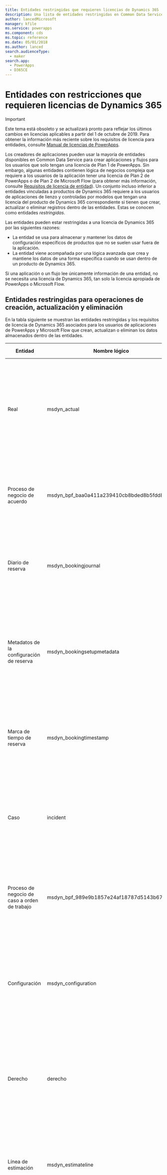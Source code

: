 ```yaml
---
title: Entidades restringidas que requieren licencias de Dynamics 365 | Microsoft Docs
description: Una lista de entidades restringidas en Common Data Service que requieren licencias de Dynamics 365.
author: lancedMicrosoft
manager: kfile
ms.service: powerapps
ms.component: cds
ms.topic: reference
ms.date: 05/01/2018
ms.author: lanced
search.audienceType:
  - maker
search.app:
  - PowerApps
  - D365CE
---
```


# <a name="restricted-entities-requiring-dynamics-365-licenses"></a>Entidades con restricciones que requieren licencias de Dynamics 365

> [!IMPORTANT]
> Este tema está obsoleto y se actualizará pronto para reflejar los últimos cambios en licencias aplicables a partir del 1 de octubre de 2019. Para obtener la información más reciente sobre los requisitos de licencia para entidades, consulte [Manual de licencias de PowerApps](https://go.microsoft.com/fwlink/?linkid=2085130).

Los creadores de aplicaciones pueden usar la mayoría de entidades disponibles en Common Data Service para crear aplicaciones y flujos para los usuarios que solo tengan una licencia de Plan 1 de PowerApps. Sin embargo, algunas entidades contienen lógica de negocios compleja que requiere a los usuarios de la aplicación tener una licencia de Plan 2 de PowerApps o de Plan 2 de Microsoft Flow (para obtener más información, consulte [Requisitos de licencia de entidad](data-platform-entity-licenses.md)). Un conjunto incluso inferior a entidades vinculadas a productos de Dynamics 365 requiere a los usuarios de aplicaciones de lienzo y controladas por modelos que tengan una licencia del producto de Dynamics 365 correspondiente si tienen que crear, actualizar o eliminar registros dentro de las entidades. Estas se conocen como entidades *restringidas*.

Las entidades pueden estar restringidas a una licencia de Dynamics 365 por las siguientes razones:

* La entidad se usa para almacenar y mantener los datos de configuración específicos de productos que no se suelen usar fuera de la aplicación.
* La entidad viene acompañada por una lógica avanzada que crea y mantiene los datos de una forma específica cuando se usan dentro de un producto de Dynamics 365.

Si una aplicación o un flujo lee únicamente información de una entidad, no se necesita una licencia de Dynamics 365, tan solo la licencia apropiada de PowerApps o Microsoft Flow. 

## <a name="restricted-entities-for-create-update-and-delete-operations"></a>Entidades restringidas para operaciones de creación, actualización y eliminación
En la tabla siguiente se muestran las entidades restringidas y los requisitos de licencia de Dynamics 365 asociados para los usuarios de aplicaciones de PowerApps y Microsoft Flow que crean, actualizan o eliminan los datos almacenados dentro de las entidades. 

|Entidad  |Nombre lógico  |Licencia necesaria  |
|---------|---------|---------|
Real |msdyn_actual |Dynamics 365 for Field Service <br> **o** Dynamics 365 for Project Service Automation<br>**o** plan de Dynamics 365 Customer Engagement <br> **o** plan de Dynamics 365
Proceso de negocio de acuerdo |msdyn_bpf_baa0a411a239410cb8bded8b5fdd88e3 |Dynamics 365 for Field Service<br>**o** plan de Dynamics 365 Customer Engagement <br> **o** plan de Dynamics 365
Diario de reserva | msdyn_bookingjournal|Dynamics 365 for Field Service<br>**o** plan de Dynamics 365 Customer Engagement <br> **o** plan de Dynamics 365
Metadatos de la configuración de reserva | msdyn_bookingsetupmetadata|Dynamics 365 for Field Service <br> **o** Dynamics 365 for Project Service Automation<br>**o** plan de Dynamics 365 Customer Engagement <br> **o** plan de Dynamics 365
Marca de tiempo de reserva | msdyn_bookingtimestamp|Dynamics 365 for Field Service<br>**o** plan de Dynamics 365 Customer Engagement <br> **o** plan de Dynamics 365
Caso | incident | Dynamics 365 for Customer Service, Enterprise edition <br>**o** plan de Dynamics 365 Customer Engagement <br> **o** plan de Dynamics 365
Proceso de negocio de caso a orden de trabajo |msdyn_bpf_989e9b1857e24af18787d5143b67523b |Dynamics 365 for Field Service<br>**o** plan de Dynamics 365 Customer Engagement <br> **o** plan de Dynamics 365
Configuración |msdyn_configuration |Dynamics 365 for Field Service <br> **o** Dynamics 365 for Project Service Automation<br>**o** plan de Dynamics 365 Customer Engagement <br> **o** plan de Dynamics 365
Derecho | derecho | Dynamics 365 for Customer Service, Enterprise edition <br>**o** plan de Dynamics 365 Customer Engagement <br> **o** plan de Dynamics 365
Línea de estimación|msdyn_estimateline|Dynamics 365 for Project Service Automation<br>**o** plan de Dynamics 365 Customer Engagement <br> **o** plan de Dynamics 365
Estimación|msdyn_estimate |Dynamics 365 for Project Service Automation<br>**o** plan de Dynamics 365 Customer Engagement <br> **o** plan de Dynamics 365
Hecho|msdyn_fact |Dynamics 365 for Project Service Automation<br>**o** plan de Dynamics 365 Customer Engagement <br> **o** plan de Dynamics 365
Configuración de Field Service |msdyn_fieldservicesetting |Dynamics 365 for Field Service<br>**o** plan de Dynamics 365 Customer Engagement <br> **o** plan de Dynamics 365
Trabajo del sistema de Field Service |msdyn_fieldservicesystemjob |Dynamics 365 for Field Service<br>**o** plan de Dynamics 365 Customer Engagement <br> **o** plan de Dynamics 365
Objetivo | goal | Dynamics 365 for Sales Professional, <br>**o** Dynamics 365 for Sales, Enterprise edition, <br>**o** plan de Dynamics 365 Customer Engagement <br> **o** plan de Dynamics 365
Diario de inventario |msdyn_inventoryjournal |Dynamics 365 for Field Service<br>**o** plan de Dynamics 365 Customer Engagement <br> **o** plan de Dynamics 365
Proceso de factura |msdyn_bpf_d8f9dc7f099f44db9d641dd81fbd470d |Dynamics 365 for Project Service Automation<br>**o** plan de Dynamics 365 Customer Engagement <br> **o** plan de Dynamics 365
Recorrido | recorrido | Dynamics 365 for Marketing <br> **o** plan de Dynamics 365 Customer Engagement <br> **o** plan de Dynamics 365
Artículo de conocimientos | Artículo de conocimientos | Dynamics 365 for Customer Service, Enterprise edition <br>**o** plan de Dynamics 365 Customer Engagement <br> **o** plan de Dynamics 365
Unidad organizativa |msdyn_organizationalunit |Dynamics 365 for Field Service <br> **o** Dynamics 365 for Project Service Automation<br>**o** plan de Dynamics 365 Customer Engagement <br> **o** plan de Dynamics 365
Inventario de productos |msdyn_productinventory |Dynamics 365 for Field Service<br>**o** plan de Dynamics 365 Customer Engagement <br> **o** plan de Dynamics 365
Parámetro de proyecto|msdyn_projectparameter |Dynamics 365 for Project Service Automation<br>**o** plan de Dynamics 365 Customer Engagement <br> **o** plan de Dynamics 365
Fases del proyecto| msdyn_bpf_665e73aa18c247d886bfc50499c73b82|Dynamics 365 for Project Service Automation<br>**o** plan de Dynamics 365 Customer Engagement <br> **o** plan de Dynamics 365
Dependencia de tareas de proyecto|msdyn_projecttaskdependency |Dynamics 365 for Project Service Automation<br>**o** plan de Dynamics 365 Customer Engagement <br> **o** plan de Dynamics 365
Tarea de proyecto|msdyn_projecttask |Dynamics 365 for Project Service Automation<br>**o** plan de Dynamics 365 Customer Engagement <br> **o** plan de Dynamics 365
Miembro del equipo del proyecto|msdyn_projecteam |Dynamics 365 for Project Service Automation<br>**o** plan de Dynamics 365 Customer Engagement <br> **o** plan de Dynamics 365
Proceso de negocio de pedido de compra | msdyn_bpf_2c5fe86acc8b414b8322ae571000c799|Dynamics 365 for Field Service<br>**o** plan de Dynamics 365 Customer Engagement <br> **o** plan de Dynamics 365
Detalle de asignación de recursos (obsoleto)|msdyn_resourceassignmentdetail |Dynamics 365 for Project Service Automation<br>**o** plan de Dynamics 365 Customer Engagement <br> **o** plan de Dynamics 365
Asignación de recursos|msdyn_resourceassignment |Dynamics 365 for Project Service Automation<br>**o** plan de Dynamics 365 Customer Engagement <br> **o** plan de Dynamics 365
Restricción de recursos (obsoleto) |msdyn_workorderresourcerestriction | Dynamics 365 for Field Service<br>**o** plan de Dynamics 365 Customer Engagement <br> **o** plan de Dynamics 365
Conjunto de reglas de enrutamiento | routingrule | Dynamics 365 for Customer Service, Enterprise edition <br>**o** plan de Dynamics 365 Customer Engagement <br> **o** plan de Dynamics 365
Configuración del tablero de programación |msdyn_scheduleboardsetting |Dynamics 365 for Field Service <br> **o** Dynamics 365 for Project Service Automation<br>**o** plan de Dynamics 365 Customer Engagement <br> **o** plan de Dynamics 365
Parámetro de programación |msdyn_schedulingparameter |Dynamics 365 for Field Service <br> **o** Dynamics 365 for Project Service Automation<br>**o** plan de Dynamics 365 Customer Engagement <br> **o** plan de Dynamics 365
SLA| sla | Dynamics 365 for Customer Service, Enterprise edition <br>**o** plan de Dynamics 365 Customer Engagement <br> **o** plan de Dynamics 365
Configuración del programador de usuarios del sistema |msdyn_systemuserschedulersetting|Dynamics 365 for Field Service <br> **o** Dynamics 365 for Project Service Automation<br>**o** plan de Dynamics 365 Customer Engagement <br> **o** plan de Dynamics 365
Conexión de transacciones|msdyn_transactionconnection |Dynamics 365 for Project Service Automation<br>**o** plan de Dynamics 365 Customer Engagement <br> **o** plan de Dynamics 365
Origen de la transacción|msdyn_transactionorigin |Dynamics 365 for Project Service Automation<br>**o** plan de Dynamics 365 Customer Engagement <br> **o** plan de Dynamics 365
Tipo de transacción|msdyn_transactiontype |Dynamics 365 for Project Service Automation<br>**o** plan de Dynamics 365 Customer Engagement <br> **o** plan de Dynamics 365
Número único|msdyn_uniquenumber |Dynamics 365 for Field Service<br>**o** plan de Dynamics 365 Customer Engagement <br> **o** plan de Dynamics 365
Proceso de negocio de orden de trabajo |msdyn_bpf_d3d97bac8c294105840e99e37a9d1c39 |Dynamics 365 for Field Service<br>**o** plan de Dynamics 365 Customer Engagement <br> **o** plan de Dynamics 365
Cola de generación de detalles de orden de trabajo (obsoleta)|msdyn_workorderdetailsgenerationqueue |Dynamics 365 for Field Service<br>**o** plan de Dynamics 365 Customer Engagement <br> **o** plan de Dynamics 365

## <a name="licensing"></a>Licencias
Para obtener más información acerca de las licencias de PowerApps y Dynamics 365, consulte la página [Información general de las licencias](../../administrator/pricing-billing-skus.md).

